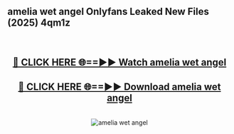 <h2>amelia wet angel Onlyfans Leaked New Files (2025) 4qm1z</h2>
<br>
<div align="center">
<h2><a href="https://mediafiles.top/amelia_wet_angel&ref=git" rel="nofollow">🔴 CLICK HERE 🌐==►► Watch amelia wet angel</a></h2>
<h2><a href="https://mediafiles.top/amelia_wet_angel&ref=git" rel="nofollow">🔴 CLICK HERE 🌐==►► Download amelia wet angel</a></h2>
<br>
<a href="https://mediafiles.top/amelia_wet_angel&ref=git" rel="nofollow" data-target="animated-image.originalLink"><img src="https://i.ibb.co.com/xMMVF88/686577567.gif" alt="amelia wet angel" style="max-width: 100%; display: inline-block;" data-target="animated-image.originalImage"></a>
</div>
<br>
<br>